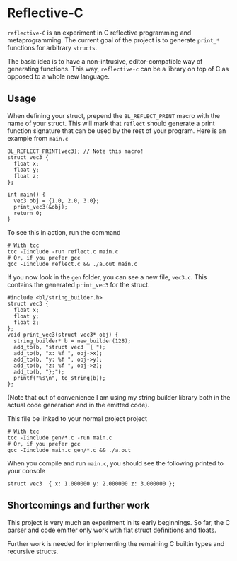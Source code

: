 # Reflective-C
`reflective-C` is an experiment in C reflective programming and metaprogramming.
The current goal of the project is to generate `print_*` functions for arbitrary `structs`.

The basic idea is to have a non-intrusive, editor-compatible way of generating functions. This way, `reflective-c` can be a library on top of C as opposed to a whole new language.

## Usage
When defining your struct, prepend the `BL_REFLECT_PRINT` macro with the name of your struct. 
This will mark that `reflect` should generate a print function signature that can be used by the rest of your program. Here is an example from `main.c`
    
    BL_REFLECT_PRINT(vec3); // Note this macro!
    struct vec3 {
      float x;
      float y;
      float z;
    };
    
    int main() {
      vec3 obj = {1.0, 2.0, 3.0};
      print_vec3(&obj);
      return 0;
    }


To see this in action, run the command

    # With tcc
    tcc -Iinclude -run reflect.c main.c
    # Or, if you prefer gcc
    gcc -Iinclude reflect.c && ./a.out main.c

If you now look in the `gen` folder, you can see a new file, `vec3.c`. This contains the generated `print_vec3` for the struct.

    #include <bl/string_builder.h>
    struct vec3 {
      float x;
      float y;
      float z;
    };
    void print_vec3(struct vec3* obj) {
      string_builder* b = new_builder(128);
      add_to(b, "struct vec3  { ");
      add_to(b, "x: %f ", obj->x);
      add_to(b, "y: %f ", obj->y);
      add_to(b, "z: %f ", obj->z);
      add_to(b, "};");
      printf("%s\n", to_string(b));
    };
(Note that out of convenience I am using my string builder library both in the actual code generation and in the emitted code).

This file be linked to your normal project project

    # With tcc
    tcc -Iinclude gen/*.c -run main.c
    # Or, if you prefer gcc
    gcc -Iinclude main.c gen/*.c && ./a.out

When you compile and run `main.c`, you should see the following printed to your console

    struct vec3  { x: 1.000000 y: 2.000000 z: 3.000000 };

## Shortcomings and further work
This project is very much an experiment in its early beginnings.
So far, the C parser and code emitter only work with flat struct definitions and floats.

Further work is needed for implementing the remaining C builtin types and recursive structs.
